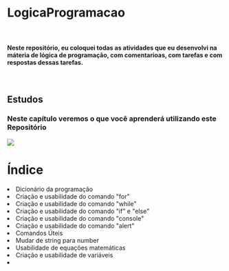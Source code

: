 # LogicaProgramacao

<br>
<h4>Neste repositório, eu coloquei todas as atividades que eu desenvolvi na máteria de lógica de programação, com comentarioas, com tarefas e com respostas dessas tarefas.</h4>
<br>
<h2>Estudos</h2>
<h3>Neste capítulo veremos o que você aprenderá utilizando este Repositório</h3>
<image src="https://blog.pitagoras.com.br/wp-content/uploads/2020/06/original-b5e6ecea58c50cb46870b74810804124.jpg">
  <h1>Índice</h1>
  <li>Dicionário da programação</li>
  <li>Criação e usabilidade do comando "for"</li>
  <li>Criação e usabilidade do comando "while"</li>
  <li>Criação e usabilidade do comando "if" e "else"</li>
  <li>Criação e usabilidade do comando "console"</li>
  <li>Criação e usabilidade do comando "alert"</li>
  <li>Comandos Úteis</li>
  <li>Mudar de string para number</li>
  <li>Usabilidade de equações matemáticas</li>
  <li>Criação e usabilidade de variáveis</li>
  <li></li>
